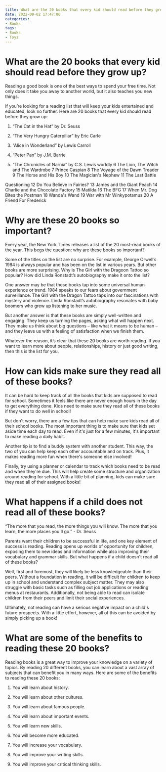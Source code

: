 ```yaml
---
title: What are the 20 books that every kid should read before they grow up
date: 2022-09-02 17:47:06
categories:
- Books
tags:
- Books
- Toys
---
```



#  What are the 20 books that every kid should read before they grow up?

Reading a good book is one of the best ways to spend your free time. Not only does it take you away to another world, but it also teaches you new things.

If you’re looking for a reading list that will keep your kids entertained and educated, look no further. Here are 20 books that every kid should read before they grow up:

1. “The Cat in the Hat” by Dr. Seuss

2. “The Very Hungry Caterpillar” by Eric Carle

3. “Alice in Wonderland” by Lewis Carroll

4. “Peter Pan” by J.M. Barrie

5. “The Chronicles of Narnia” by C.S. Lewis
worldly 6 The Lion, The Witch and The Wardrobe 	 7 Prince Caspian 	 8 The Voyage of the Dawn Treader 	 9 The Horse and His Boy 	 10 The Magician's Nephew 	 11 The Last Battle

Questioning 12 Do You Believe in Fairies? 	 13 James and the Giant Peach 	 14 Charlie and the Chocolate Factory 	 15 Matilda 	 16 The BFG 	 17 When Mr. Dog Bites the Postman 	 18 Wanda's Wand 	 19 War with Mr Winkypotamus 20 A Friend For Frederick

#  Why are these 20 books so important?

Every year, the New York Times releases a list of the 20 most-read books of the year. This begs the question: why are these books so important?

Some of the titles on the list are no surprise. For example, George Orwell’s 1984 is always popular and has been on the list in various years. But other books are more surprising. Why is The Girl with the Dragoon Tattoo so popular? How did Linda Ronstadt’s autobiography make it onto the list?

One answer may be that these books tap into some universal human experience or trend. 1984 speaks to our fears about government surveillance. The Girl with the Dragon Tattoo taps into our fascinations with mystery and violence. Linda Ronstadt’s autobiography resonates with baby boomers who grew up listening to her music.

But another answer is that these books are simply well-written and engaging. They keep us turning the pages, asking what will happen next. They make us think about big questions – like what it means to be human – and they leave us with a feeling of satisfaction when we finish them.

Whatever the reason, it’s clear that these 20 books are worth reading. If you want to learn more about people, relationships, history or just good writing, then this is the list for you.

#  How can kids make sure they read all of these books?

It can be hard to keep track of all the books that kids are supposed to read for school. Sometimes it feels like there are never enough hours in the day to get everything done. Kids need to make sure they read all of these books if they want to do well in school!

But don't worry, there are a few tips that can help make sure kids read all of their school books. The most important thing is to make sure that kids set aside time each day to read. Even if it's just for a few minutes, it's important to make reading a daily habit.

Another tip is to find a buddy system with another student. This way, the two of you can help keep each other accountable and on track. Plus, it makes reading more fun when there's someone else involved!

Finally, try using a planner or calendar to track which books need to be read and when they're due. This will help create some structure and organization around reading for school. With a little bit of planning, kids can make sure they read all of their assigned books!

#  What happens if a child does not read all of these books?

 “The more that you read, the more things you will know. The more that you learn, the more places you'll go.” - Dr. Seuss

Parents want their children to be successful in life, and one key element of success is reading. Reading opens up worlds of opportunity for children, exposing them to new ideas and information while also improving their vocabulary and grammar skills. But what happens if a child doesn't read all of these books?

Well, first and foremost, they will likely be less knowledgeable than their peers. Without a foundation in reading, it will be difficult for children to keep up in school and understand complex subject matter. They may also struggle with basic tasks such as filling out job applications or reading menus at restaurants. Additionally, not being able to read can isolate children from their peers and limit their social experiences.

Ultimately, not reading can have a serious negative impact on a child's future prospects. With a little effort, however, all of this can be avoided by simply picking up a book!

#  What are some of the benefits to reading these 20 books?

Reading books is a great way to improve your knowledge on a variety of topics. By reading 20 different books, you can learn about a vast array of subjects that can benefit you in many ways. Here are some of the benefits to reading these 20 books:

1. You will learn about history.

2. You will learn about other cultures.

3. You will learn about famous people.

4. You will learn about important events.

5. You will learn new skills.

6. You will become more educated.

7. You will increase your vocabulary.


8. You will improve your writing skills.
9. You will improve your critical thinking skills.